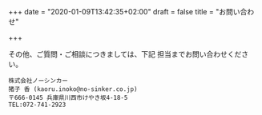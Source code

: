 +++
date = "2020-01-09T13:42:35+02:00"
draft = false
title = "お問い合わせ"

+++

その他、ご質問・ご相談につきましては、下記 担当までお問い合わせください。


    株式会社ノーシンカー
    猪子 香 (kaoru.inoko@no-sinker.co.jp)
    〒666-0145 兵庫県川西市けやき坂4-18-5
    TEL:072-741-2923

